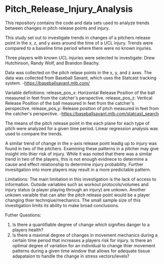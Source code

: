 # Pitch_Release_Injury_Analysis
This repository contains the code and data sets used to analyze trends between changes in pitch release points and injury.

This study set out to investigate trends in changes of a pitchers release point in the x, z, and y  axes around the time of a UCL injury. Trends were compared to a baseline time period where there were no known injuries.

Three players with known UCL injuries were selected to investigate: Drew Hutchinson, Randy Wolf, and Brandon Beachy.

Data was collected on the pitch relase points in the x, y, and z axes. The data was collected from Baseball Savant, which uses the Statcast tracking system.
    -https://baseballsavant.mlb.com/

Variable definitions:
release_pos_x: Horizontal Release Position of the ball measured in feet from the catcher's perspective.
release_pos_z: Vertical Release Position of the ball measured in feet from the catcher's perspective.
release_pos_y: Release position of pitch measured in feet from the catcher's perspective.
    -https://baseballsavant.mlb.com/statcast_search
    
The means of the pitch release point in the each plane for each type of pitch were analyzed for a given time period. Linear regression analysis was used to compare the trends.

A similar trend of change in the x-axis release point leadig up to injury was found in two of the pitchers. Examining these patterns in a pitcher may give insight into thier risk of injury. While it was noted that there was a similar trend in two of the players, this is not enough evidnece to determine a cause and effect relationship to determine injury probability. Further invesitgation into more players may result in a more predictable pattern.

Limitations:
The main limitation in this investigation is the lack of access to information. Outside variables such as workout protocols/volumes and injury status (a player playing through an injury) are unkown. Another unkown varaible that can alter the pitch release point would be a player changing thier technqiue/mechanics.
The small sample size of this investigation limits its ability to make broad conclusions.

Futher Questions:
1. Is there a quantifiable degree of change which signifies danger to a players health?
2. Is there a maximal degree of changes in movement mechanics during a certain time period that increases a players risk for injury. Is there an optimal degree of variation for an individual to change thier movement patterns during a given time window that allows for adequate tissue adapataion to handle the change in stress vectors/levels?
